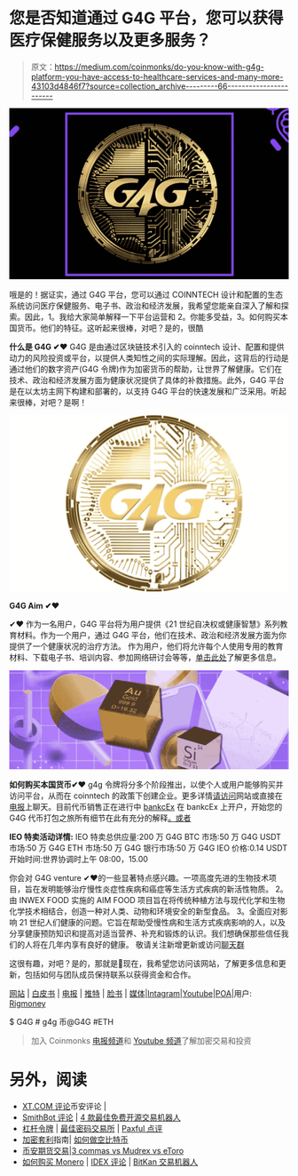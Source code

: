 # 您是否知道通过 G4G 平台，您可以获得医疗保健服务以及更多服务？

> 原文：<https://medium.com/coinmonks/do-you-know-with-g4g-platform-you-have-access-to-healthcare-services-and-many-more-43103d4846f7?source=collection_archive---------66----------------------->

![](img/49f67eae7f3bc00f3610f4ce73338275.png)

哦是的！据证实，通过 G4G 平台，您可以通过 COINNTECH 设计和配置的生态系统访问医疗保健服务、电子书、政治和经济发展，我希望您能亲自深入了解和探索。因此，1。我给大家简单解释一下平台运营和 2。你能多受益，3。如何购买本国货币。他们的特征。这听起来很棒，对吧？是的，很酷

**什么是 G4G ✔❤**
G4G 是由通过区块链技术引入的 coinntech 设计、配置和提供动力的风险投资或平台，以提供人类知性之间的实际理解。因此，这背后的行动是通过他们的数字资产(G4G 令牌)作为加密货币的帮助，让世界了解健康。它们在技术、政治和经济发展方面为健康状况提供了具体的补救措施。此外，G4G 平台是在以太坊主网下构建和部署的，以支持 G4G 平台的快速发展和广泛采用。听起来很棒，对吧？是啊！

![](img/d7aeb6e43a449e74a91d31c5410925d7.png)

**G4G Aim ✔❤**

✔❤
作为一名用户，G4G 平台将为用户提供《21 世纪自决权或健康智慧》系列教育材料。作为一个用户，通过 G4G 平台，他们在技术、政治和经济发展方面为你提供了一个健康状况的治疗方法。
作为用户，他们将允许每个人使用专用的教育材料、下载电子书、培训内容、参加网络研讨会等等，[单击此处](https://www.g4gcoin.com/)了解更多信息。

![](img/5a4ac881b7a7002388d01b613cbe8df0.png)

**如何购买本国货币✔❤** g4g 令牌将分多个阶段推出，以使个人或用户能够购买并访问平台，从而在 coinntech 的政策下创建企业。更多详情[请访问](https://www.g4gcoin.com/)网站或直接在[电报](https://t.me/g4g_global)上聊天。目前代币销售正在进行中 [bankcEx](https://bankcex.com/faq/token-public-sales-on-bankcex-exchange-%E2%80%93-g4g-on-march-15-2022-0800-am-utc.html) 在 bankcEx 上开户，开始您的 G4G 代币打包之旅所有细节在此有充分的解释[。或者](https://bankcex.com/faq/token-public-sales-on-bankcex-exchange-%E2%80%93-g4g-on-march-15-2022-0800-am-utc.html)

**IEO 特卖活动详情:**
IEO 特卖总供应量:200 万 G4G
BTC 市场:50 万 G4G
USDT 市场:50 万 G4G
ETH 市场:50 万 G4G
银行市场:50 万 G4G
IEO 价格:0.14 USDT
开始时间:世界协调时上午 08:00，15.00

你会对 G4G venture ✔❤的一些显著特点感兴趣。一项高度先进的生物技术项目，旨在发明能够治疗慢性炎症性疾病和癌症等生活方式疾病的新活性物质。
2。由 INWEX FOOD 实施的 AIM FOOD 项目旨在将传统种植方法与现代化学和生物化学技术相结合，创造一种对人类、动物和环境安全的新型食品。
3。全面应对影响 21 世纪人们健康的问题。它旨在帮助受慢性病和生活方式疾病影响的人，以及分享健康预防知识和提高对适当营养、补充和锻炼的认识。我们想确保那些信任我们的人将在几年内享有良好的健康。
敬请关注新增更新或访问[聊天群](https://t.me/g4g_global)

这很有趣，对吧？是的，那就是💋现在，我希望您访问该网站，了解更多信息和更新，包括如何与团队成员保持联系以获得资金和合作。

[网站](https://www.g4gcoin.com/) | [白皮书](https://www.g4gcoin.com/wp-content/uploads/2022/02/WP_G4G-eng_12-09-21.pdf) | [电报](https://t.me/g4g_global) | [推特](https://twitter.com/G4Gcoin) | [脸书](https://www.facebook.com/CoinG4G) | [媒体](https://g4g.medium.com/)|[Intagram](https://www.instagram.com/g4gcoin/)|[Youtube](https://www.youtube.com/channel/UCijbnyuId0UsMdyrUjZYjiw)|[POA](https://bitcointalk.org/index.php?topic=5389820.msg59551107#msg59551107)|用户: [Rigmoney](https://bitcointalk.org/index.php?action=profile;u=3380226)

$ G4G # g4g 币@G4G #ETH

> 加入 Coinmonks [电报频道](https://t.me/coincodecap)和 [Youtube 频道](https://www.youtube.com/c/coinmonks/videos)了解加密交易和投资

# 另外，阅读

*   [XT.COM 评论](https://coincodecap.com/profittradingapp-for-binance)币安评论 |
*   [SmithBot 评论](https://coincodecap.com/smithbot-review) | [4 款最佳免费开源交易机器人](https://coincodecap.com/free-open-source-trading-bots)
*   [杠杆令牌](/coinmonks/leveraged-token-3f5257808b22) | [最佳密码交易所](/coinmonks/crypto-exchange-dd2f9d6f3769) | [Paxful 点评](/coinmonks/paxful-review-4daf2354ab70)
*   [加密套利](/coinmonks/crypto-arbitrage-guide-how-to-make-money-as-a-beginner-62bfe5c868f6)指南| [如何做空比特币](/coinmonks/how-to-short-bitcoin-568a2d0b4ae5)
*   [币安期货交易](https://coincodecap.com/binance-futures-trading)|[3 commas vs Mudrex vs eToro](https://coincodecap.com/mudrex-3commas-etoro)
*   [如何购买 Monero](https://coincodecap.com/buy-monero) | [IDEX 评论](https://coincodecap.com/idex-review) | [BitKan 交易机器人](https://coincodecap.com/bitkan-trading-bot)